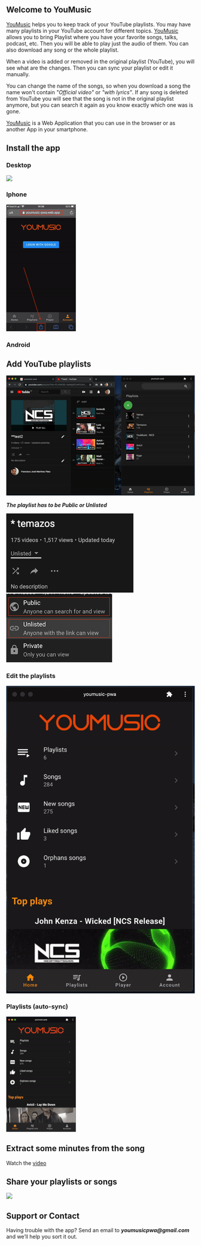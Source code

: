 ## Welcome to YouMusic

[YouMusic](https://youmusic-pwa.web.app) helps you to keep track of your YouTube playlists. 
You may have many playlists in your YouTube account for different topics. [YouMusic](https://youmusic-pwa.web.app) allows you to bring Playlist where you have your favorite songs, talks, podcast, etc. Then you will be able to play just the audio of them. You can also download any song or the whole playlist.

When a video is added or removed in the original playlist (YouTube), you will see what are the changes. Then you can sync your playlist or edit it manually.

You can change the name of the songs, so when you download a song the name won't contain _"Official video"_ or _"with lyrics"_.
If any song is deleted from YouTube you will see that the song is not in the original playlist anymore, but you can search it again as you know exactly which one was is gone.


[YouMusic](https://youmusic-pwa.web.app) is a Web Application that you can use in the browser or as another App in your smartphone.


## Install the app

### Desktop
![](installDesktop.gif)

### Iphone
![](installIphone.gif)

### Android


## Add YouTube playlists
![](addPlaylist.gif)

**_The playlist has to be Public or Unlisted_**

![](publicPlaylists.png)
![](publicPlaylists2.png)


### Edit the playlists
![](editAndSync.gif)

### Playlists (auto-sync)
![](auto-sync.gif)



## Extract some minutes from the song
Watch the [video](https://youtu.be/xWxEDVjj5b8)


## Share your playlists or songs
![](share.gif)




## Support or Contact

Having trouble with the app? Send an email to **_youmusicpwa@gmail.com_** and we’ll help you sort it out.
